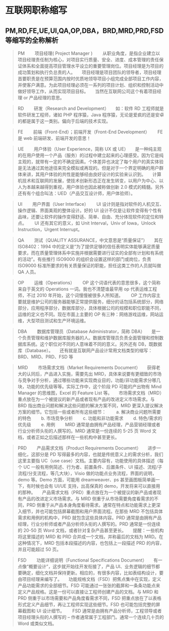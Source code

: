 # 互联网职称缩写

## PM,RD,FE,UE,UI,QA,OP,DBA，BRD,MRD,PRD,FSD 等缩写的全称解析

> PM 　　项目经理( Project Manager ) 　　从职业角度，是指企业建立以项目经理责任制为核心，对项目实行质量、安全、进度、成本管理的责任保证体系和全面提高项目管理水平设立的重要管理岗位。项目经理是为项目的成功策划和执行负总责的人。　　项目经理是项目团队的领导者，项目经理首要职责是在预算范围内按时优质地领导项目小组完成全部项目工作内容，并使客户满意。为此项目经理必须在一系列的项目计划、组织和控制活动中做好领导工作，从而实现项目目标。　　当然在互联网公司这个有着项目经理 or 产品经理的意思。

> RD 　　研发（Research and Development）　　如：软件 RD 工程师就是软件研发工程师，诸如 PHP 程序猿，Java 程序猿，无论是爱疯的还是安卓的都是属于这一类别。偏向于后端的技术实现。

> FE 　　前端（Front-End）；前端开发（Front-End Development）　　 FE 是 web 前端研发、前端开发的意思！

> UE 　　用户体验（User Experience，简称 UX 或 UE）　　是一种纯主观的在用户使用一个产品（服务）的过程中建立起来的心理感受。因为它是纯主观的，就带有一定的不确定因素。个体差异也决定了每个用户的真实体验是无法通过其他途径来完全模拟或再现的。但是对于一个界定明确的用户群体来讲，其用户体验的共性是能够经由良好设计的实验来认识到。　　计算机技术和互联网的发展，使技术创新形态正在发生转变，以用户为中心、以人为本越来越得到重视，用户体验也因此被称做创新 2.0 模式的精髓。另外还有有个组合叫法：UED（产品交互设计师，用户体验师）。

> UI 　　用户界面（User Interface）　　 UI 设计则是指对软件的人机交互、操作逻辑、界面美观的整体设计。好的 UI 设计不仅是让软件变得有个性有品味，还要让软件的操作变得舒适、简单、自由、充分体现软件的定位和特点。　　 UI 还有其它的意义，如 Unit Interval，Univ of Iowa，Unlock Instruction，Urgent Interrupt。

> QA 　　测试（QUALITY ASSURANCE，中文意思是“质量保证”）　　其在 ISO8402：1994 中的定义是“为了提供足够的信任表明实体能够满足质量要求，而在质量管理体系中实施并根据需要进行证实的全部有计划和有系统的活动”。有些推行 ISO9000 的组织会设置这样的部门或岗位，负责 ISO9000 标准所要求的有关质量保证的职能，担任这类工作的人员就叫做 QA 人员。

> OP 　　运维（Operations）　　 OP 这个词语代表的意思很多，这个简称来自于英文的 Operations 一词。我也不清楚谁最早用 op 代表运维工程师，不过 2010 年开始，这个词慢慢被很多人所知道。　　 OP 工作内容主要就是维护公司的服务器能够正常提供服务，细分的话包括系统部分，网络部分，应用程序部分，数据库部分，具体根据公司的规模和职位职能不同，运维的定义也不同。现在市面上主要的 OP 有三种：网络游戏运维，网站运维，大型项目测试和生产环境运维。

> DBA 　　数据库管理员（Database Administrator，简称 DBA）　　是一个负责管理和维护数据库服务器的人。数据库管理员负责全面管理和控制数据库系统。这个职位对不同的人意味着不同的意义。另外还有 DB，既数据库（Database）。　　还有就是互联网产品设计常用文档类型的缩写： BRD、MRD、PRD、FSD 等

> MRD 　　市场需求文档（Market Requirements Document）　　获得老大的认同后，产品进入实施，需要先出 MRD，具体来说要有更细致的市场与竞争对手分析，通过哪些功能来实现商业目的，功能/非功能需求分哪几块，功能的优先级等等。实际工作中，这个阶段 PD 可能的产出物有 Mind Manager 的思维图，Excel 的 Feature List 等。　　市场需求文档（MRD）重点放在为一个被提议的新产品或者现有产品的改进定义市场需求。与 BRD 指出商业问题和解决这些问题的解决方案不同，MRD 更深入提议解决方案的细节。它包括一些或者所有这些细节：　　 a. 解决商业问题所需要的特色　　 b. 市场竞争分析　　 c. 功能和非功能需求　　 d. 特色/需求的优先级　　 e. 用例　　 MRD 通常是由拥有产品经理，产品营销经理或者行业分析师头衔的人撰写的。MRD 通常是一份连续的 5-25 页 Word 文档，或者正如之后描述那样在一些机构中甚至更长。

> PRD 　　产品需求文档（Product Requirements Document）　　进步一细化，这部分是 PD 写得最多的内容，也就是传统意义上的需求分析，我们这里主要指 UC（use case）文档。主要内容有，功能使用的具体描述（每个 UC 一般有用例简述、行为者、前置条件、后置条件、UI 描述、流程/子流程/分支流程，等几大块），Visio 做的功能点业务流程，界面的说明，demo 等。Demo 方面，可能用 dreamweaver、ps 甚至画图板简单画一下，有时候也会有 UI/UE 支持，出高保真的 demo，开发将来可以直接用的那种。　　产品需求文档（PRD）重点放在为一个被提议的新产品或者现有产品的改进定义市场需求。与 MRD 侧重于从市场需要角度看需求的不同，PRD 侧重于从产品本身角度看待需求。通常在特点和功能需求上更深入细节，并也可能包括屏幕截图和用户界面流程。在那些 MRD 不包括具体需求和用例的机构中，PRD 就包含这些具体内容。PRD 通常是由拥有产品经理，行业分析师或者产品分析师头衔的人撰写的。PRD 通常是一份连续的 20-50 页 Word 文档，或者针对复杂产品甚至更长。　　提醒：一些机构将这里描述的 MRD 和 PRD 合并成一个文档，并称最后的文档为 MRD。在这种情况下，MRD 包括本段描述的内容，也包括上一段描述 PRD 的内容，并且可能超过 50 页。

> FSD 　　功能详细说明（Functional Specifications Document）　　有一点像“概要设计”，这步就开始往开发衔接了，产品 UI、业务逻辑的细节都要确定，细化文档并保持更新。相应的，有很多内容，比如表结构设计，要由项目经理来编写了。　　功能规格文档（FSD）把焦点集中在实现，定义产品功能需求的全部细节。FSD 可能通过一张张的截屏和一条条功能点来定义产品规格。这是一份可以直接让工程师创建产品的文档。与 MRD 和 PRD 侧重于以市场需要和产品角度看需求不同，FSD 把重点放在了以表格形式定义产品细节，再让工程师实现这些细节。FSD 也可能包括完整的屏幕截图和 UI 设计细节。　　 FSD 通常是由拥有产品分析师，工程领导或者项目经理头衔的人撰写的 – 作者通常属于工程部门。通常一个连续几十页的 Word 或类似文档。
